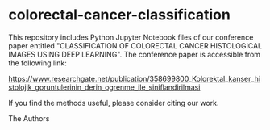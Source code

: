 # colorectal-cancer-classification


This repository includes Python Jupyter Notebook files of our conference paper entitled "CLASSIFICATION OF COLORECTAL CANCER HISTOLOGICAL IMAGES USING DEEP
LEARNING". The conference paper is accessible from the following link:

https://www.researchgate.net/publication/358699800_Kolorektal_kanser_histolojik_goruntulerinin_derin_ogrenme_ile_siniflandirilmasi

If you find the methods useful, please consider citing our work.

The Authors
